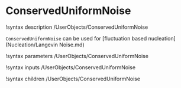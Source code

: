 # ConservedUniformNoise

!syntax description /UserObjects/ConservedUniformNoise

`ConservedUniformNoise` can be used for [fluctuation based nucleation](Nucleation/Langevin Noise.md)

!syntax parameters /UserObjects/ConservedUniformNoise

!syntax inputs /UserObjects/ConservedUniformNoise

!syntax children /UserObjects/ConservedUniformNoise
